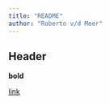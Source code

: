 ```yaml
---
title: "README"
author: "Roberto v/d Meer"
---
```


## Header 

**bold**

[link](http://rmarkdown.rstudio.com)
